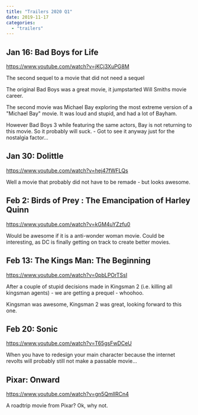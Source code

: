 ```yaml
---
title: "Trailers 2020 Q1"
date: 2019-11-17
categories:
  - "trailers"
---
```


## Jan 16: Bad Boys for Life

https://www.youtube.com/watch?v=jKCj3XuPG8M

The second sequel to a movie that did not need a sequel

The original Bad Boys was a great movie, it jumpstarted Will Smiths movie career.

The second movie was Michael Bay exploring the most extreme version of a "Michael Bay" movie. It was loud and stupid, and had a lot of Bayham.

However Bad Boys 3 while featuring the same actors, Bay is not returning to this movie. So it probably will suck. - Got to see it anyway just for the nostalgia factor...

## Jan 30: Dolittle

https://www.youtube.com/watch?v=hej47fWFLQs

Well a movie that probably did not have to be remade - but looks awesome.

## Feb 2: Birds of Prey : The Emancipation of Harley Quinn

https://www.youtube.com/watch?v=kGM4uYZzfu0

Would be awesome if it is a anti-wonder woman movie. Could be interesting, as DC is finally getting on track to create better movies.

## Feb 13: The Kings Man: The Beginning

https://www.youtube.com/watch?v=0pbLPOrTSsI

After a couple of stupid decisions made in Kingsman 2 (i.e. killing all kingsman agents) - we are getting a prequel - whoohoo.

Kingsman was awesome, Kingsman 2 was great, looking forward to this one.

## Feb 20: Sonic

https://www.youtube.com/watch?v=T65gsFwDCeU

When you have to redesign your main character because the internet revolts will probably still not make a passable movie...

## Pixar: Onward

https://www.youtube.com/watch?v=gn5QmllRCn4

A roadtrip movie from Pixar? Ok, why not.
